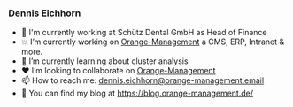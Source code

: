 ### Dennis Eichhorn

- :office: I'm currently working at Schütz Dental GmbH as Head of Finance
- :boom: I’m currently working on [Orange-Management](https://github.com/Orange-Management/) a CMS, ERP, Intranet & more.
- :seedling: I’m currently learning about cluster analysis
- :heart: I’m looking to collaborate on [Orange-Management](https://github.com/Orange-Management/)
- :mailbox: How to reach me: dennis.eichhorn@orange-management.email
- :pencil: You can find my blog at https://blog.orange-management.de/
